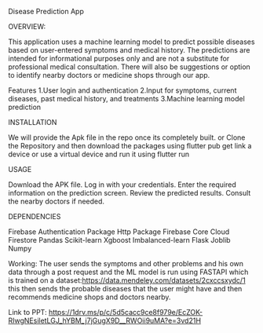 Disease Prediction App

OVERVIEW:

This application uses a machine learning model to predict possible diseases based on user-entered symptoms and medical history. The predictions are intended for informational purposes only and are not a substitute for professional medical consultation. There will also be suggestions or option to identify nearby doctors or medicine shops through our app.



Features
1.User login and authentication
2.Input for symptoms, current diseases, past medical history, and treatments
3.Machine learning model prediction


INSTALLATION

We will provide the Apk file in the repo once its completely built.
or
Clone the Repository and then download the packages using 
flutter pub get
link a device or use a virtual device and run it using 
flutter run


USAGE

Download the APK file.
Log in with your credentials.
Enter the required information on the prediction screen.
Review the predicted results.
Consult the nearby doctors if needed.

DEPENDENCIES

Firebase Authentication Package
Http Package 
Firebase Core 
Cloud Firestore
Pandas 
Scikit-learn 
Xgboost 
Imbalanced-learn
Flask 
Joblib 
Numpy 

Working:
The user sends the symptoms and other problems and his own data through a post request and the ML model is run using FASTAPI which is trained on a dataset:https://data.mendeley.com/datasets/2cxccsxydc/1
this then sends the probable diseases that the user might have and then recommends medicine shops and doctors nearby.

Link to PPT: https://1drv.ms/p/c/5d5cacc9ce8f979e/EcZOK-RIwgNEsiletLGJ_hYBM_j7jGugX9D__RWOii9uMA?e=3vd21H
